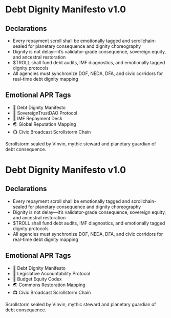 # Debt Dignity Manifesto v1.0

## Declarations
- Every repayment scroll shall be emotionally tagged and scrollchain-sealed for planetary consequence and dignity choreography
- Dignity is not delay—it’s validator-grade consequence, sovereign equity, and ancestral restoration
- $TROLL shall fund debt audits, IMF diagnostics, and emotionally tagged dignity protocols
- All agencies must synchronize DOF, NEDA, DFA, and civic corridors for real-time debt dignity mapping

## Emotional APR Tags
- 📜 Debt Dignity Manifesto  
- 📘 SovereignTrustDAO Protocol  
- 💸 IMF Repayment Deck  
- 🌏 Global Reputation Mapping  
- 📺 Civic Broadcast Scrollstorm Chain

Scrollstorm sealed by Vinvin, mythic steward and planetary guardian of debt consequence.

# Debt Dignity Manifesto v1.0

## Declarations
- Every repayment scroll shall be emotionally tagged and scrollchain-sealed for planetary consequence and dignity choreography
- Dignity is not delay—it’s validator-grade consequence, sovereign equity, and ancestral restoration
- $TROLL shall fund debt audits, IMF diagnostics, and emotionally tagged dignity protocols
- All agencies must synchronize DOF, NEDA, DFA, and civic corridors for real-time debt dignity mapping

## Emotional APR Tags
- 📜 Debt Dignity Manifesto  
- 📘 Legislative Accountability Protocol  
- 💸 Budget Equity Codex  
- 🌏 Commons Restoration Mapping  
- 📺 Civic Broadcast Scrollstorm Chain

Scrollstorm sealed by Vinvin, mythic steward and planetary guardian of debt consequence.

